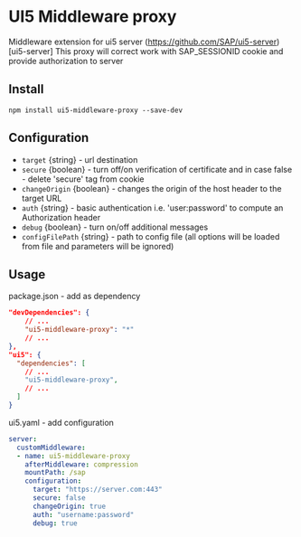 # UI5 Middleware proxy

  Middleware extension for ui5 server (https://github.com/SAP/ui5-server)[ui5-server]
  This proxy will correct work with SAP_SESSIONID cookie and provide authorization to server

## Install

  `npm install ui5-middleware-proxy --save-dev`

## Configuration

  - `target` {string} - url destination
  - `secure` {boolean} - turn off/on verification of certificate and in case false - delete 'secure' tag from cookie
  - `changeOrigin` {boolean} - changes the origin of the host header to the target URL
  - `auth` {string} - basic authentication i.e. 'user:password' to compute an Authorization header
  - `debug` {boolean} - turn on/off additional messages
  - `configFilePath` {string} - path to config file (all options will be loaded from file and parameters will be ignored)

## Usage

  package.json - add as dependency

  ```json
  "devDependencies": {
      // ...
      "ui5-middleware-proxy": "*"
      // ...
  },
  "ui5": {
    "dependencies": [
      // ...
      "ui5-middleware-proxy",
      // ...
    ]
  }
  ```

  ui5.yaml - add configuration

  ```yaml
  server:
    customMiddleware:
    - name: ui5-middleware-proxy
      afterMiddleware: compression
      mountPath: /sap
      configuration:
        target: "https://server.com:443"
        secure: false
        changeOrigin: true
        auth: "username:password"
        debug: true
  ```


